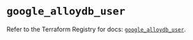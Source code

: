 # `google_alloydb_user`

Refer to the Terraform Registry for docs: [`google_alloydb_user`](https://registry.terraform.io/providers/hashicorp/google/5.39.1/docs/resources/alloydb_user).
